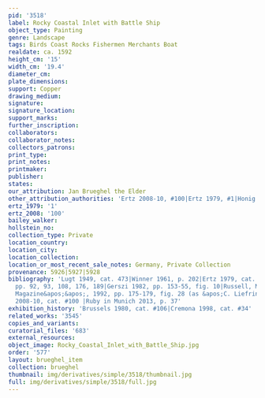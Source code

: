 ```yaml
---
pid: '3518'
label: Rocky Coastal Inlet with Battle Ship
object_type: Painting
genre: Landscape
tags: Birds Coast Rocks Fishermen Merchants Boat
realdate: ca. 1592
height_cm: '15'
width_cm: '19.4'
diameter_cm: 
plate_dimensions: 
support: Copper
drawing_medium: 
signature: 
signature_location: 
support_marks: 
further_inscription: 
collaborators: 
collaborator_notes: 
collectors_patrons: 
print_type: 
print_notes: 
printmaker: 
publisher: 
states: 
our_attribution: Jan Brueghel the Elder
other_attribution_authorities: 'Ertz 2008-10, #100|Ertz 1979, #1|Honig database'
ertz_1979: '1'
ertz_2008: '100'
bailey_walker: 
hollstein_no: 
collection_type: Private
location_country: 
location_city: 
location_collection: 
location_or_most_recent_sale_notes: Germany, Private Collection
provenance: 5926|5927|5928
bibliography: 'Lugt 1949, cat. 473|Winner 1961, p. 202|Ertz 1979, cat. #1, fig. 85,
  pp. 92, 93, 108, 176, 189|Gerszi 1982, pp. 153-55, fig. 10|Russell, M. in &apos;&apos;Burlington
  Magazine&apos;&apos;, 1992, pp. 175-179, fig. 28 (as &apos;C. Liefrinck II)|Ertz
  2008-10, cat. #100 |Ruby in Munich 2013, p. 37'
exhibition_history: 'Brussels 1980, cat. #106|Cremona 1998, cat. #34'
related_works: '3545'
copies_and_variants: 
curatorial_files: '683'
external_resources: 
object_image: Rocky_Coastal_Inlet_with_Battle_Ship.jpg
order: '577'
layout: brueghel_item
collection: brueghel
thumbnail: img/derivatives/simple/3518/thumbnail.jpg
full: img/derivatives/simple/3518/full.jpg
---
```

